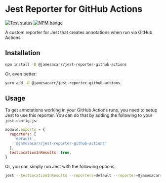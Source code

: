 # Jest Reporter for GitHub Actions

[![Test status](https://github.com/jamesacarr/jest-reporter-github-actions/workflows/tests/badge.svg)](https://github.com/jamesacarr/jest-reporter-github-actions/actions?query=workflow%3Atests)
[![NPM badge](https://img.shields.io/npm/v/@jamesacarr/jest-reporter-github-actions.svg)](https://www.npmjs.com/package/@jamesacarr/jest-reporter-github-actions)

A custom reporter for Jest that creates annotations when run via GitHub Actions

## Installation

```sh
npm install -D @jamesacarr/jest-reporter-github-actions
```

Or, even better:

```sh
yarn add -D @jamesacarr/jest-reporter-github-actions
```

## Usage

To get annotations working in your GitHub Actions runs, you need to setup Jest to use this reporter. You can do that by adding the following to your `jest.config.js`:

```js
module.exports = {
  reporters: [
    'default',
    '@jamesacarr/jest-reporter-github-actions'
  ],
  testLocationInResults: true,
}
```

Or, you can simply run Jest with the following options:

```sh
jest --testLocationInResults --reporters=default --reporter=@jamesacarr/jest-reporter-github-actions
```
